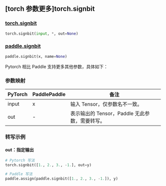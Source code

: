 ## [torch 参数更多]torch.signbit

### [torch.signbit](https://pytorch.org/docs/stable/generated/torch.signbit.html#torch-signbit)

```python
torch.signbit(input, *, out=None)
```

### [paddle.signbit](https://github.com/PaddlePaddle/Paddle/blob/9ce3a54f456011c664c70fbcd318f2e1af0a7d81/python/paddle/tensor/math.py#L7175)

```python
paddle.signbit(x, name=None)
```

Pytorch 相比 Paddle 支持更多其他参数，具体如下：

### 参数映射

| PyTorch | PaddlePaddle | 备注                                           |
| ------- | ------------ | ---------------------------------------------- |
| input   | x            | 输入 Tensor，仅参数名不一致。                  |
| out     | -            | 表示输出的 Tensor，Paddle 无此参数，需要转写。 |

### 转写示例

#### out：指定输出

```python
# Pytorch 写法
torch.signbit([1., 2., 3., -1.], out=y)

# Paddle 写法
paddle.assign(paddle.signbit([1., 2., 3., -1.]), y)
```
